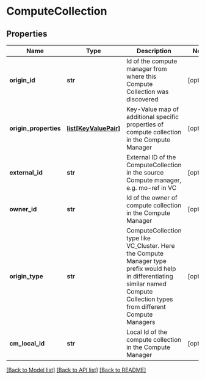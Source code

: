 # ComputeCollection

## Properties
Name | Type | Description | Notes
------------ | ------------- | ------------- | -------------
**origin_id** | **str** | Id of the compute manager from where this Compute Collection was discovered | [optional] 
**origin_properties** | [**list[KeyValuePair]**](KeyValuePair.md) | Key-Value map of additional specific properties of compute collection in the Compute Manager  | [optional] 
**external_id** | **str** | External ID of the ComputeCollection in the source Compute manager, e.g. mo-ref in VC  | [optional] 
**owner_id** | **str** | Id of the owner of compute collection in the Compute Manager | [optional] 
**origin_type** | **str** | ComputeCollection type like VC_Cluster. Here the Compute Manager type prefix would help in differentiating similar named Compute Collection types from different Compute Managers  | [optional] 
**cm_local_id** | **str** | Local Id of the compute collection in the Compute Manager | [optional] 

[[Back to Model list]](../README.md#documentation-for-models) [[Back to API list]](../README.md#documentation-for-api-endpoints) [[Back to README]](../README.md)

